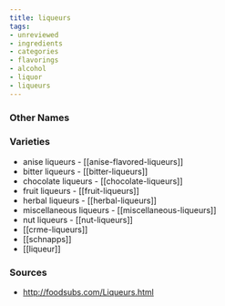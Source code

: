 ```yaml
---
title: liqueurs
tags:
- unreviewed
- ingredients
- categories
- flavorings
- alcohol
- liquor
- liqueurs
---
```



### Other Names


### Varieties

* anise liqueurs - [[anise-flavored-liqueurs]]
* bitter liqueurs - [[bitter-liqueurs]]
* chocolate liqueurs - [[chocolate-liqueurs]]
* fruit liqueurs - [[fruit-liqueurs]]
* herbal liqueurs - [[herbal-liqueurs]]
* miscellaneous liqueurs - [[miscellaneous-liqueurs]]
* nut liqueurs - [[nut-liqueurs]]
* [[crme-liqueurs]]
* [[schnapps]]
* [[liqueur]]

### Sources
* http://foodsubs.com/Liqueurs.html
